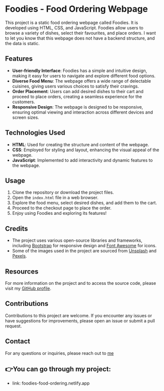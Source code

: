 # Foodies - Food Ordering Webpage

This project is a static food ordering webpage called Foodies. It is developed using HTML, CSS, and JavaScript. Foodies allow users to browse a variety of dishes, select their favourites, and place orders. I want to let you know that this webpage does not have a backend structure, and the data is static.

## Features

- **User-friendly Interface**: Foodies has a simple and intuitive design, making it easy for users to navigate and explore different food options.
- **Diverse Food Menu**: The webpage offers a wide range of delectable cuisines, giving users various choices to satisfy their cravings.
- **Order Placement**: Users can add desired dishes to their cart and proceed to place orders, creating a seamless experience for the customers.
- **Responsive Design**: The webpage is designed to be responsive, ensuring optimal viewing and interaction across different devices and screen sizes.

## Technologies Used

- **HTML**: Used for creating the structure and content of the webpage.
- **CSS**: Employed for styling and layout, enhancing the visual appeal of the webpage.
- **JavaScript**: Implemented to add interactivity and dynamic features to the webpage.

## Usage

1. Clone the repository or download the project files.
2. Open the `index.html` file in a web browser.
3. Explore the food menu, select desired dishes, and add them to the cart.
4. Proceed to the checkout page to place the order.
5. Enjoy using Foodies and exploring its features!

## Credits

- The project uses various open-source libraries and frameworks, including [Bootstrap](https://getbootstrap.com/) for responsive design and [Font Awesome](https://fontawesome.com/) for icons.
- Some of the images used in the project are sourced from [Unsplash](https://unsplash.com/) and [Pexels](https://www.pexels.com/).

## Resources

For more information on the project and to access the source code, please visit my [GitHub profile](https://github.com/azimAVI).

## Contributions

Contributions to this project are welcome. If you encounter any issues or have suggestions for improvements, please open an issue or submit a pull request.

## Contact

For any questions or inquiries, please reach out to [me](https://www.linkedin.com/in/aayushverma2002/)

## 👉You can go through my project: 
   - link: foodies-food-ordering.netlify.app
